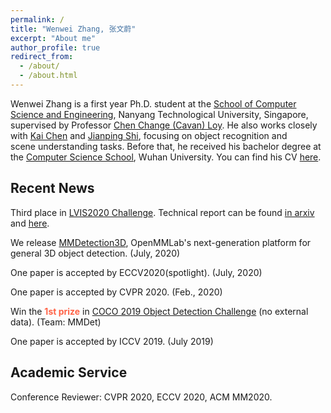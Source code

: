 ```yaml
---
permalink: /
title: "Wenwei Zhang, 张文蔚"
excerpt: "About me"
author_profile: true
redirect_from: 
  - /about/
  - /about.html
---
```


Wenwei Zhang is a first year Ph.D. student at the [School of Computer Science and Engineering](http://scse.ntu.edu.sg/Pages/Home.aspx), Nanyang Technological University, Singapore, supervised by Professor [Chen Change (Cavan) Loy](http://personal.ie.cuhk.edu.hk/~ccloy/). 
He also works closely with [Kai Chen](http://chenkai.site/) and [Jianping Shi](http://shijianping.me/), focusing on object recognition and scene understanding tasks.
Before that, he received his bachelor degree at the [Computer Science School](http://cs.whu.edu.cn/), Wuhan University. 
You can find his CV [here](/files/resume.pdf).

Recent News
------------------------
Third place in [LVIS2020 Challenge](https://www.lvisdataset.org/challenge_2020). Technical report can be found [in arxiv](https://arxiv.org/abs/2008.10032) and [here](https://www.lvisdataset.org/assets/challenge_reports/2020/MMDet.pdf).

We release [MMDetection3D](https://github.com/open-mmlab/mmdetection3d), OpenMMLab's next-generation platform for general 3D object detection. (July, 2020)

One paper is accepted by ECCV2020(spotlight). (July, 2020)

One paper is accepted by CVPR 2020. (Feb., 2020)

Win the <font color="Tomato"><strong>1st prize</strong></font> in [COCO 2019 Object Detection Challenge](http://cocodataset.org/workshop/coco-mapillary-iccv-2019.html) (no external data). (Team: MMDet)

One paper is accepted by ICCV 2019. (July 2019)

Academic Service
------------------------
Conference Reviewer: CVPR 2020, ECCV 2020, ACM MM2020.
